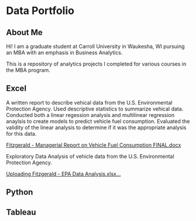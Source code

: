 # Data Portfolio

## About Me
Hi! I am a graduate student at Carroll University in Waukesha, WI pursuing an MBA with an emphasis in Business Analytics.

This is a repository of analytics projects I completed for various courses in the MBA program.

## Excel
A written report to describe vehical data from the U.S. Environmental Protection Agency. Used descriptive statistics to summarize vehical data. Conducted both a linear regession analysis and multilinear regression anaylsis to create models to predict vehicle fuel consumption. Evaluated the validity of the linear analysis to determine if it was the appropriate analysis for this data.

[Fitzgerald - Managerial Report on Vehicle Fuel Consumption FINAL.docx](https://github.com/user-attachments/files/17878330/Fitzgerald.-.Managerial.Report.on.Vehicle.Fuel.Consumption.FINAL.docx)

Exploratory Data Analysis of vehicle data from the U.S. Environmental Protection Agency.

[Uploading Fitzgerald - EPA Data Analysis.xlsx…]()


## Python


## Tableau
